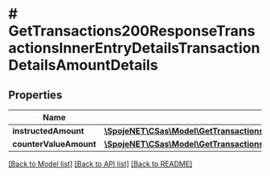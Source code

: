 # # GetTransactions200ResponseTransactionsInnerEntryDetailsTransactionDetailsAmountDetails

## Properties

Name | Type | Description | Notes
------------ | ------------- | ------------- | -------------
**instructedAmount** | [**\SpojeNET\CSas\Model\GetTransactions200ResponseTransactionsInnerEntryDetailsTransactionDetailsAmountDetailsInstructedAmount**](GetTransactions200ResponseTransactionsInnerEntryDetailsTransactionDetailsAmountDetailsInstructedAmount.md) |  | [optional]
**counterValueAmount** | [**\SpojeNET\CSas\Model\GetTransactions200ResponseTransactionsInnerEntryDetailsTransactionDetailsAmountDetailsCounterValueAmount**](GetTransactions200ResponseTransactionsInnerEntryDetailsTransactionDetailsAmountDetailsCounterValueAmount.md) |  | [optional]

[[Back to Model list]](../../README.md#models) [[Back to API list]](../../README.md#endpoints) [[Back to README]](../../README.md)
